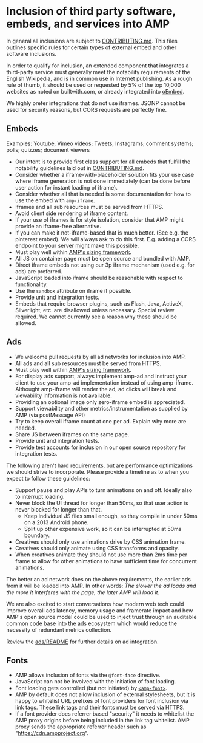 # Inclusion of third party software, embeds, and services into AMP

In general all inclusions are subject to [CONTRIBUTING.md](../CONTRIBUTING.md).  This files outlines specific rules for certain types of external embed and other software inclusions.

In order to qualify for inclusion, an extended component that integrates a third-party service must generally meet the notability requirements of the English Wikipedia, and is in common use in Internet publishing.  As a rough rule of thumb, it should be used or requested by 5% of the top 10,000 websites as noted on builtwith.com, or already integrated into [oEmbed](http://oembed.com/).

We highly prefer integrations that do not use iframes. JSONP cannot be used for security reasons, but CORS requests are perfectly fine.

## Embeds

Examples: Youtube, Vimeo videos; Tweets, Instagrams; comment systems; polls; quizzes; document viewers

- Our intent is to provide first class support for all embeds that fulfill the notability guidelines laid out in [CONTRIBUTING.md](../CONTRIBUTING.md).
- Consider whether a iframe-with-placeholder solution fits your use case where iframe generation is not done immediately (can be done before user action for instant loading of iframe).
- Consider whether all that is needed is some documentation for how to use the embed with `amp-iframe`.
- Iframes and all sub resources must be served from HTTPS.
- Avoid client side rendering of iframe content.
- If your use of iframes is for style isolation, consider that AMP might provide an iframe-free alternative.
- If you can make it not-iframe-based that is much better. (See e.g. the pinterest embed). We will always ask to do this first. E.g. adding a CORS endpoint to your server might make this possible.
- Must play well within [AMP's sizing framework](https://github.com/ampproject/amphtml/blob/master/spec/amp-html-layout.md).
- All JS on container page must be open source and bundled with AMP.
- Direct iframe embeds not using our 3p iframe mechanism (used e.g. for ads) are preferred.
- JavaScript loaded into iframe should be reasonable with respect to functionality.
- Use the `sandbox` attribute on iframe if possible.
- Provide unit and integration tests.
- Embeds that require browser plugins, such as Flash, Java, ActiveX, Silverlight, etc. are disallowed unless necessary. Special review required. We cannot currently see a reason why these should be allowed.

## Ads

- We welcome pull requests by all ad networks for inclusion into AMP.
- All ads and all sub resources must be served from HTTPS.
- Must play well within [AMP's sizing framework](https://github.com/ampproject/amphtml/blob/master/spec/amp-html-layout.md).
- For display ads support, always implement amp-ad and instruct your client to use your amp-ad implementation instead of using amp-iframe. Althought amp-iframe will render the ad, ad clicks will break and viewability information is not available.
- Providing an optional image only zero-iframe embed is appreciated.
- Support viewability and other metrics/instrumentation as supplied by AMP (via postMessage API)
- Try to keep overall iframe count at one per ad. Explain why more are needed.
- Share JS between iframes on the same page.
- Provide unit and integration tests.
- Provide test accounts for inclusion in our open source repository for integration tests.

The following aren't hard requirements, but are performance optimizations we should strive to incorporate. Please provide a timeline as to when you expect to follow these guidelines:

- Support pause and play APIs to turn animations on and off. Ideally also to interrupt loading.
- Never block the UI thread for longer than 50ms, so that user action is never blocked for longer than that.
  - Keep individual JS files small enough, so they compile in under 50ms on a 2013 Android phone.
  - Split up other expensive work, so it can be interrupted at 50ms boundary.
- Creatives should only use animations drive by CSS animation frame.
- Creatives should only animate using CSS transforms and opacity.
- When creatives animate they should not use more than 2ms time per frame to allow for other animations to have sufficient time for concurrent animations.

The better an ad network does on the above requirements, the earlier ads from it will be loaded into AMP. In other words: *The slower the ad loads and the more it interferes with the page, the later AMP will load it.*

We are also excited to start conversations how modern web tech could improve overall ads latency, memory usage and framerate impact and how AMP's open source model could be used to inject trust through an auditable common code base into the ads ecosystem which would reduce the necessity of redundant metrics collection.

Review the [ads/README](../ads/README.md) for further details on ad integration.

## Fonts

- AMP allows inclusion of fonts via the `@font-face` directive.
- JavaScript can not be involved with the initiation of font loading.
- Font loading gets controlled (but not initiated) by [`<amp-font>`](https://github.com/ampproject/amphtml/issues/648).
- AMP by default does not allow inclusion of external stylesheets, but it is happy to whitelist URL prefixes of font providers for font inclusion via link tags. These link tags and their fonts must be served via HTTPS.
- If a font provider does referrer based "security" it needs to whitelist the AMP proxy origins before being included in the link tag whitelist. AMP proxy sends the appropriate referrer header such as "https://cdn.ampproject.org".
